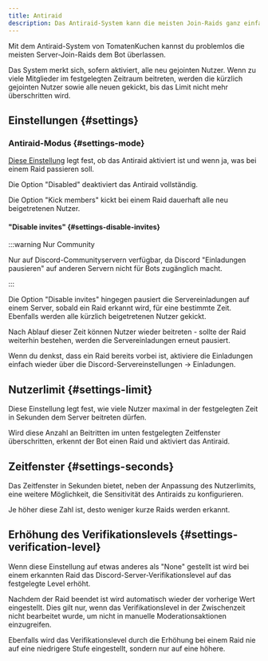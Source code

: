 ```yaml
---
title: Antiraid
description: Das Antiraid-System kann die meisten Join-Raids ganz einfach erkennen und verhindern.
---
```


Mit dem Antiraid-System von TomatenKuchen kannst du problemlos die meisten Server-Join-Raids dem Bot überlassen.

Das System merkt sich, sofern aktiviert, alle neu gejointen Nutzer.
Wenn zu viele Mitglieder im festgelegten Zeitraum beitreten, werden die kürzlich gejointen Nutzer sowie alle neuen gekickt, bis das Limit nicht mehr überschritten wird.

## Einstellungen {#settings}

### Antiraid-Modus {#settings-mode}

[Diese Einstellung](https://tomatenkuchen.com/dashboard/settings#antiraidMode) legt fest, ob das Antiraid aktiviert ist und wenn ja, was bei einem Raid passieren soll.

Die Option "Disabled" deaktiviert das Antiraid vollständig.

Die Option "Kick members" kickt bei einem Raid dauerhaft alle neu beigetretenen Nutzer.

#### "Disable invites" {#settings-disable-invites}

:::warning Nur Community

Nur auf Discord-Communityservern verfügbar, da Discord "Einladungen pausieren" auf anderen Servern nicht für Bots zugänglich macht.

:::

Die Option "Disable invites" hingegen pausiert die Servereinladungen auf einem Server, sobald ein Raid erkannt wird, für eine bestimmte Zeit.
Ebenfalls werden alle kürzlich beigetretenen Nutzer gekickt.

Nach Ablauf dieser Zeit können Nutzer wieder beitreten - sollte der Raid weiterhin bestehen, werden die Servereinladungen erneut pausiert.

Wenn du denkst, dass ein Raid bereits vorbei ist, aktiviere die Einladungen einfach wieder über die Discord-Servereinstellungen -> Einladungen.

## Nutzerlimit {#settings-limit}

Diese Einstellung legt fest, wie viele Nutzer maximal in der festgelegten Zeit in Sekunden dem Server beitreten dürfen.

Wird diese Anzahl an Beitritten im unten festgelegten Zeitfenster überschritten, erkennt der Bot einen Raid und aktiviert das Antiraid.

## Zeitfenster {#settings-seconds}

Das Zeitfenster in Sekunden bietet, neben der Anpassung des Nutzerlimits, eine weitere Möglichkeit, die Sensitivität des Antiraids zu konfigurieren.

Je höher diese Zahl ist, desto weniger kurze Raids werden erkannt.

## Erhöhung des Verifikationslevels {#settings-verification-level}

Wenn diese Einstellung auf etwas anderes als "None" gestellt ist wird bei einem erkannten Raid das Discord-Server-Verifikationslevel auf das festgelegte Level erhöht.

Nachdem der Raid beendet ist wird automatisch wieder der vorherige Wert eingestellt.
Dies gilt nur, wenn das Verifikationslevel in der Zwischenzeit nicht bearbeitet wurde, um nicht in manuelle Moderationsaktionen einzugreifen.

Ebenfalls wird das Verifikationslevel durch die Erhöhung bei einem Raid nie auf eine niedrigere Stufe eingestellt, sondern nur auf eine höhere.
